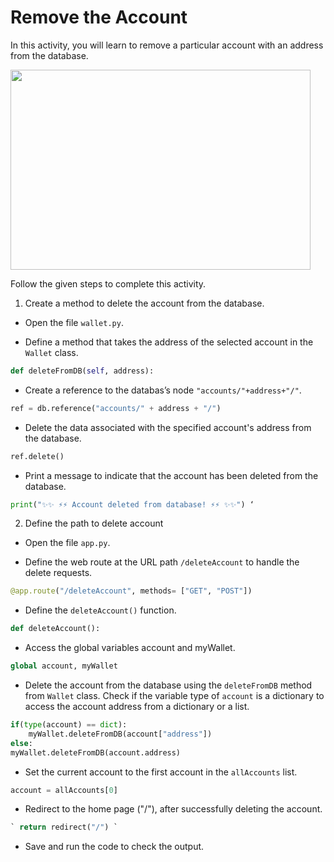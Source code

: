 Remove the Account
==============




In this activity, you will learn to remove a particular account with an address from the database.


<img src= "https://s3.amazonaws.com/media-p.slid.es/uploads/1525749/images/10752771/pasted-from-clipboard.png" width = "480" height = "320">


Follow the given steps to complete this activity.


1. Create a method to delete the account from the database.


* Open the file `wallet.py`.


* Define a method that takes the address of the selected account in the `Wallet` class.
~~~python
def deleteFromDB(self, address):
~~~
* Create a reference to the databas’s node `"accounts/"+address+"/"`.
~~~python
ref = db.reference("accounts/" + address + "/")
~~~
* Delete the data associated with the specified account's address from the database. 
~~~python
ref.delete()
~~~
 * Print a message to indicate that the account has been deleted from the database. 
~~~python
print("✨✨ ⚡️⚡️ Account deleted from database! ⚡️⚡️ ✨✨") ‘ 
~~~
2. Define the path to delete account


* Open the file `app.py`.


* Define the web route at the URL path `/deleteAccount` to handle the delete requests.
~~~python
@app.route("/deleteAccount", methods= ["GET", "POST"])
~~~
* Define the `deleteAccount()` function.
~~~python
def deleteAccount():
~~~
* Access the global variables account and myWallet.
~~~python
global account, myWallet
~~~
* Delete the account from the database using the `deleteFromDB` method from `Wallet` class.
Check if the variable type of `account` is a dictionary to access the account address from a dictionary or a list.
~~~python
if(type(account) == dict):
	myWallet.deleteFromDB(account["address"])
else:
myWallet.deleteFromDB(account.address)
~~~
* Set the current account to the first account in the `allAccounts` list.
~~~python
account = allAccounts[0]
~~~


* Redirect to the home page ("/"), after successfully deleting the account.
~~~python
` return redirect("/") `
~~~
* Save and run the code to check the output.